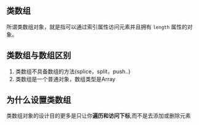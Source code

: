 ## 类数组
所谓类数组对象，就是指可以通过索引属性访问元素并且拥有 `length` 属性的对象。

## 类数组与数组区别

1. 类数组不具备数组的方法(splice，split，push..)
2. 类数组是一个普通对象，数组类型是Array

## 为什么设置类数组
类数组对象的设计目的更多是只让你**遍历和访问下标**,而不是去添加或删除元素

